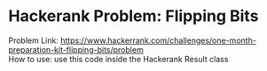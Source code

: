 # Hackerank Problem: Flipping Bits
Problem Link: https://www.hackerrank.com/challenges/one-month-preparation-kit-flipping-bits/problem<br/>
How to use: use this code inside the Hackerank Result class
